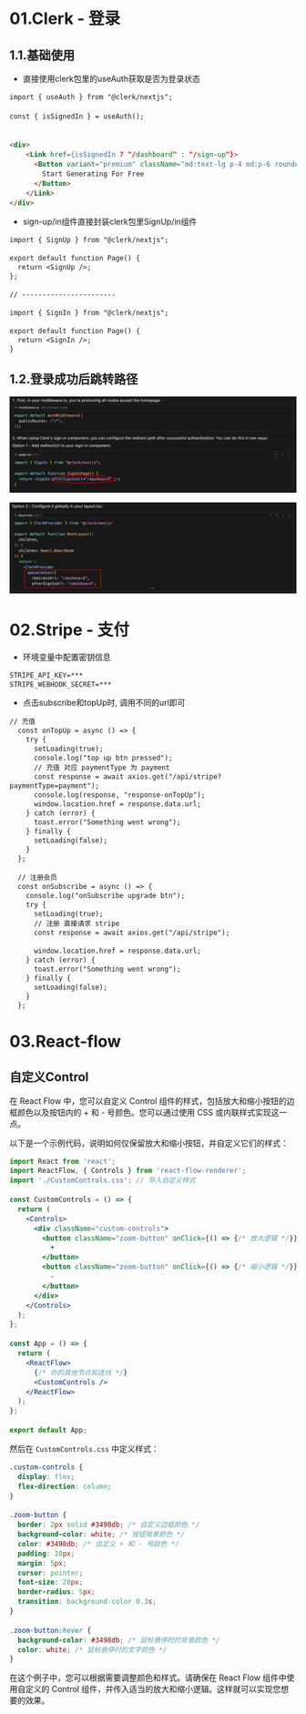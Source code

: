 

# 01.Clerk - 登录

## 1.1.基础使用

- 直接使用clerk包里的useAuth获取是否为登录状态

```html
import { useAuth } from "@clerk/nextjs";

const { isSignedIn } = useAuth();


<div>
    <Link href={isSignedIn ? "/dashboard" : "/sign-up"}>
      <Button variant="premium" className="md:text-lg p-4 md:p-6 rounded-full font-semibold">
        Start Generating For Free
      </Button>
    </Link>
</div>
```

- sign-up/in组件直接封装clerk包里SignUp/in组件

```react
import { SignUp } from "@clerk/nextjs";

export default function Page() {
  return <SignUp />;
};

// -----------------------

import { SignIn } from "@clerk/nextjs";

export default function Page() {
  return <SignIn />;
}
```



## 1.2.登录成功后跳转路径



![image-20241229084733771](./assets/image-20241229084733771.png)

![image-20241229084825329](./assets/image-20241229084825329.png)





# 02.Stripe - 支付

- 环境变量中配置密钥信息

```properties
STRIPE_API_KEY=***
STRIPE_WEBHOOK_SECRET=***
```

- 点击subscribe和topUp时, 调用不同的url即可

```react
// 充值
  const onTopUp = async () => {
    try {
      setLoading(true);
      console.log("top up btn pressed");
      // 充值 对应 paymentType 为 payment
      const response = await axios.get("/api/stripe?paymentType=payment");
      console.log(response, "response-onTopUp");
      window.location.href = response.data.url;
    } catch (error) {
      toast.error("Something went wrong");
    } finally {
      setLoading(false);
    }
  };

  // 注册会员
  const onSubscribe = async () => {
    console.log("onSubscribe upgrade btn");
    try {
      setLoading(true);
      // 注册 直接请求 stripe
      const response = await axios.get("/api/stripe");

      window.location.href = response.data.url;
    } catch (error) {
      toast.error("Something went wrong");
    } finally {
      setLoading(false);
    }
  };
```



# 03.React-flow







## 自定义Control

在 React Flow 中，您可以自定义 Control 组件的样式，包括放大和缩小按钮的边框颜色以及按钮内的 + 和 - 号颜色。您可以通过使用 CSS 或内联样式实现这一点。

以下是一个示例代码，说明如何仅保留放大和缩小按钮，并自定义它们的样式：

```jsx
import React from 'react';
import ReactFlow, { Controls } from 'react-flow-renderer';
import './CustomControls.css'; // 导入自定义样式

const CustomControls = () => {
  return (
    <Controls>
      <div className="custom-controls">
        <button className="zoom-button" onClick={() => {/* 放大逻辑 */}}>
          +
        </button>
        <button className="zoom-button" onClick={() => {/* 缩小逻辑 */}}>
          -
        </button>
      </div>
    </Controls>
  );
};

const App = () => {
  return (
    <ReactFlow>
      {/* 你的其他节点和连线 */}
      <CustomControls />
    </ReactFlow>
  );
};

export default App;
```

然后在 `CustomControls.css` 中定义样式：

```css
.custom-controls {
  display: flex;
  flex-direction: column;
}

.zoom-button {
  border: 2px solid #3498db; /* 自定义边框颜色 */
  background-color: white; /* 按钮背景颜色 */
  color: #3498db; /* 自定义 + 和 - 号颜色 */
  padding: 10px;
  margin: 5px;
  cursor: pointer;
  font-size: 20px;
  border-radius: 5px;
  transition: background-color 0.3s;
}

.zoom-button:hover {
  background-color: #3498db; /* 鼠标悬停时的背景颜色 */
  color: white; /* 鼠标悬停时的文字颜色 */
}
```

在这个例子中，您可以根据需要调整颜色和样式。请确保在 React Flow 组件中使用自定义的 Control 组件，并传入适当的放大和缩小逻辑。这样就可以实现您想要的效果。

